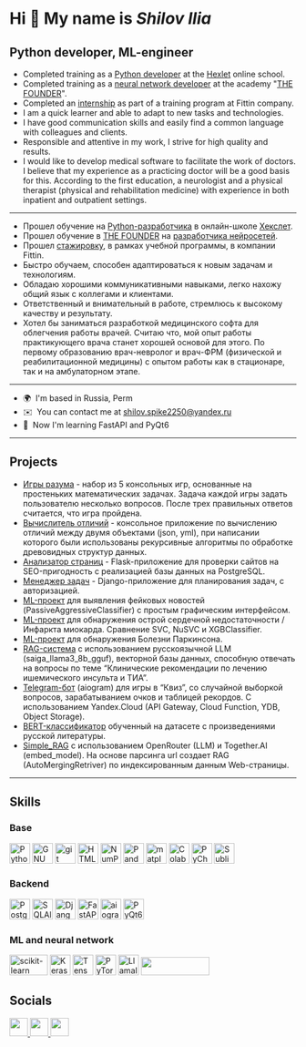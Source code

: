 Hi 👋 My name is _**Shilov Ilia**_
============================
Python developer, ML-engineer
----------------
- Completed training as a [Python developer](https://storage.yandexcloud.net/spike2250-docs/Hexlet_Shilov_IS_eng.jpg) at the [Hexlet](https://ru.hexlet.io/) online school.
- Completed training as a [neural network developer](https://storage.yandexcloud.net/spike2250-docs/Diploma_of_professional_retraining_Shilov_IS.pdf) at the academy "[THE FOUNDER](https://dnk.the-founder.ru/)".
- Completed an [internship](https://storage.yandexcloud.net/spike2250-docs/Fittin_gratitude_Shilov_IS.pdf) as part of a training program at Fittin company.
- I am a quick learner and able to adapt to new tasks and technologies.
- I have good communication skills and easily find a common language with colleagues and clients.
- Responsible and attentive in my work, I strive for high quality and results.
- I would like to develop medical software to facilitate the work of doctors.
  I believe that my experience as a practicing doctor will be a good basis for this.
  According to the first education, a neurologist and a physical therapist (physical and rehabilitation medicine)
  with experience in both inpatient and outpatient settings.
----------------
- Прошел обучение на [Python-разработчика](https://storage.yandexcloud.net/spike2250-docs/Hexlet_Shilov_IS_rus.jpg) в онлайн-школе [Хекслет](https://ru.hexlet.io/).
- Прошел обучение в [THE FOUNDER](https://dnk.the-founder.ru/) на [разработчика нейросетей](https://storage.yandexcloud.net/spike2250-docs/Diploma_of_professional_retraining_Shilov_IS.pdf).
- Прошел [стажировку](https://storage.yandexcloud.net/spike2250-docs/Fittin_gratitude_Shilov_IS.pdf), в рамках учебной программы, в компании Fittin.
- Быстро обучаем, способен адаптироваться к новым задачам и технологиям.
- Обладаю хорошими коммуникативными навыками, легко нахожу общий язык с коллегами и клиентами.
- Ответственный и внимательный в работе, стремлюсь к высокому качеству и результату.
- Хотел бы заниматься разработкой медицинского софта для облегчения работы врачей.
  Считаю что, мой опыт работы практикующего врача станет хорошей основой для этого.
  По первому образованию врач-невролог и врач-ФРМ (физической и реабилитационной медицины)
  с опытом работы как в стационаре, так и на амбулаторном этапе.
----------------
*   🌍  I'm based in Russia, Perm
*   ✉️  You can contact me at [shilov.spike2250@yandex.ru](mailto:shilov.spike2250@yandex.ru)
*   🧠  Now I'm learning FastAPI and PyQt6
----------------
## Projects
- [Игры разума](https://github.com/Spike2250/python-project-49) - набор из 5 консольных игр, основанные на простеньких математических задачах. Задача каждой игры задать пользователю несколько вопросов. После трех правильных ответов считается, что игра пройдена.
- [Вычислитель отличий](https://github.com/Spike2250/python-project-50) - консольное приложение по вычислению отличий между двумя объектами (json, yml), при написании которого были использованы рекурсивные алгоритмы по обработке древовидных структур данных.
- [Анализатор страниц](https://github.com/Spike2250/python-project-83) - Flask-приложение для проверки сайтов на SEO-пригодность с реализацией базы данных на PostgreSQL.
- [Менеджер задач](https://github.com/Spike2250/python-project-52) - Django-приложение для планирования задач, с авторизацией.
- [ML-проект](https://github.com/Spike2250/check_fake_news) для выявления фейковых новостей (PassiveAggressiveClassifier) с простым графическим интерфейсом.
- [ML-проект](https://github.com/Spike2250/ML-project-Heart-attack-prediction) для обнаружения острой сердечной недостаточности / Инфаркта миокарда. Сравнение SVC, NuSVC и XGBClassifier.
- [ML-проект](https://github.com/Spike2250/ML-project-Detecting-Parkinson-Disease) для обнаружения Болезни Паркинсона.
- [RAG-система](https://github.com/Spike2250/RAG_LlamaIndex_Saiga) с использованием русскоязычной LLM (saiga_llama3_8b_gguf), векторной базы данных, способную отвечать на вопросы по теме “Клинические рекомендации по лечению ишемического инсульта и ТИА”.
- [Telegram-бот](https://github.com/Spike2250/Quiz_bot_ydb) (aiogram) для игры в “Квиз”, со случайной выборкой вопросов, зарабатыванием очков и таблицей рекордов. С использованием Yandex.Cloud (API Gateway, Cloud Function, YDB, Object Storage).
- [BERT-классификатор](https://github.com/Spike2250/BERT_classification) обученный на датасете с произведениями русской литературы.
- [Simple_RAG](https://github.com/Spike2250/Simple_RAG) с использованием OpenRouter (LLM) и Together.AI (embed_model). На основе парсинга url создает RAG (AutoMergingRetriver) по индексированным данным Web-страницы.
----------------
## Skills
### Base
<p align="left">
  <a href="https://www.python.org/" target="_blank" rel="noreferrer"><img src="https://raw.githubusercontent.com/danielcranney/readme-generator/main/public/icons/skills/python-colored.svg" width="36" height="36" alt="Python" /></a>
  <a href="https://www.gnu.org/software/bash/" target="_blank" rel="noreferrer"><img src="https://raw.githubusercontent.com/danielcranney/readme-generator/main/public/icons/skills/gnubash.svg" width="36" height="36" alt="GNU Bash" /></a>
  <a href="https://git-scm.com/" target="_blank" rel="noreferrer"><img src="https://git-scm.com/images/logos/downloads/Git-Icon-1788C.svg" width="36" height="36" alt="git" /></a>
  <a href="https://developer.mozilla.org/en-US/docs/Glossary/HTML5" target="_blank" rel="noreferrer"><img src="https://raw.githubusercontent.com/danielcranney/readme-generator/main/public/icons/skills/html5-colored.svg" width="36" height="36" alt="HTML5" /></a>
  <a href="https://numpy.org/" target="_blank" rel="noreferrer"><img src="https://logosandtypes.com/wp-content/uploads/2024/02/numpy.svg" width="36" height="36" alt="NumPy" /></a>
  <a href="https://pandas.pydata.org/" target="_blank" rel="noreferrer"><img src="https://icon.icepanel.io/Technology/svg/Pandas.svg" width="36" height="36" alt="Pandas" /></a>
  <a href="https://matplotlib.org/" target="_blank" rel="noreferrer"><img src="https://upload.wikimedia.org/wikipedia/commons/8/84/Matplotlib_icon.svg" width="36" height="36" alt="matplotlib" /></a>
  <a href="https://colab.google/" target="_blank" rel="noreferrer"><img src="https://upload.wikimedia.org/wikipedia/commons/archive/d/d0/20221103151430%21Google_Colaboratory_SVG_Logo.svg" width="36" height="36" alt="Colab" /></a>
  <a href="https://www.jetbrains.com/pycharm/" target="_blank" rel="noreferrer"><img src="https://upload.wikimedia.org/wikipedia/commons/1/1d/PyCharm_Icon.svg" width="36" height="36" alt="PyCharm" /></a>
  <a href="https://www.sublimetext.com/index2" target="_blank" rel="noreferrer"><img src="https://raw.githubusercontent.com/danielcranney/readme-generator/main/public/icons/skills/sublimetext.svg" width="36" height="36" alt="Sublime Text" /></a>
</p>

### Backend
<p align="left">
  <a href="https://www.postgresql.org/" target="_blank" rel="noreferrer"><img src="https://raw.githubusercontent.com/danielcranney/readme-generator/main/public/icons/skills/postgresql-colored.svg" width="36" height="36" alt="PostgreSQL" /></a>
  <a href="https://www.sqlalchemy.org/" target="_blank" rel="noreferrer"><img src="https://upload.wikimedia.org/wikipedia/commons/archive/d/d7/20231226153634%21SQLAlchemy.svg" width="36" height="36" alt="SQLAlchemy" /></a>
  <a href="https://www.djangoproject.com/" target="_blank" rel="noreferrer"><img src="https://raw.githubusercontent.com/danielcranney/readme-generator/main/public/icons/skills/django-colored.svg" width="36" height="36" alt="Django" /></a>
  <a href="https://fastapi.tiangolo.com/" target="_blank" rel="noreferrer"><img src="https://cdn.worldvectorlogo.com/logos/fastapi-1.svg" width="36" height="36" alt="FastAPI" /></a>
  <a href="https://aiogram.dev/" target="_blank" rel="noreferrer"><img src="https://aiogram.dev/assets/images/aiogram-logo.svg" width="36" height="36" alt="aiogram" /></a>
  <a href="https://pypi.org/project/PyQt6/" target="_blank" rel="noreferrer"><img src="https://upload.wikimedia.org/wikipedia/commons/e/e6/Python_and_Qt.svg" width="36" height="36" alt="PyQt6" /></a>
</p>

### ML and neural network
<p align="left">
  <a href="https://scikit-learn.org/" target="_blank" rel="noreferrer"><img src="https://upload.wikimedia.org/wikipedia/commons/0/05/Scikit_learn_logo_small.svg" width="67" height="36" alt="scikit-learn" /></a>
  <a href="https://keras.io/" target="_blank" rel="noreferrer"><img src="https://upload.wikimedia.org/wikipedia/commons/a/ae/Keras_logo.svg" width="36" height="36" alt="Keras" /></a>
  <a href="https://www.tensorflow.org/" target="_blank" rel="noreferrer"><img src="https://upload.wikimedia.org/wikipedia/commons/2/2d/Tensorflow_logo.svg" width="36" height="36" alt="Tensorflow" /></a>
  <a href="https://pytorch.org/" target="_blank" rel="noreferrer"><img src="https://upload.wikimedia.org/wikipedia/commons/1/10/PyTorch_logo_icon.svg" width="36" height="36" alt="PyTorch" /></a>
  <a href="https://www.llamaindex.ai/" target="_blank" rel="noreferrer"><img src="https://docs.llamaindex.ai/en/v0.10.23/_static/assets/LlamaSquareBlack.svg" width="36" height="36" alt="LlamaIndex" /></a>
  <a href="https://openrouter.ai/" target="_blank" rel="noreferrer">
    <picture>
      <source media="(prefers-color-scheme: dark)" srcset="https://files.buildwithfern.com/openrouter.docs.buildwithfern.com/docs/2025-04-03T04:35:19.287Z/content/assets/logo-white.svg" />
      <source media="(prefers-color-scheme: light)" srcset="https://files.buildwithfern.com/openrouter.docs.buildwithfern.com/docs/2025-04-03T04:35:19.287Z/content/assets/logo.svg" />
      <img src="https://files.buildwithfern.com/openrouter.docs.buildwithfern.com/docs/2025-04-03T04:35:19.287Z/content/assets/logo.svg" width="120" height="32" />
    </picture>
  </a>
</p>

## Socials
<p align="left">
<a href="https://www.github.com/Spike2250" target="_blank" rel="noreferrer">
  <picture>
    <source media="(prefers-color-scheme: dark)" srcset="https://raw.githubusercontent.com/danielcranney/readme-generator/main/public/icons/socials/github-dark.svg" />
    <source media="(prefers-color-scheme: light)" srcset="https://raw.githubusercontent.com/danielcranney/readme-generator/main/public/icons/socials/github.svg" />
    <img src="https://raw.githubusercontent.com/danielcranney/readme-generator/main/public/icons/socials/github.svg" width="32" height="32" />
  </picture>
</a>
<a href="https://t.me/spike2250" target="_blank" rel="noreferrer">
  <picture>
    <source media="(prefers-color-scheme: dark)" srcset="https://upload.wikimedia.org/wikipedia/commons/8/83/Telegram_2019_Logo.svg" />
    <source media="(prefers-color-scheme: light)" srcset="https://upload.wikimedia.org/wikipedia/commons/8/83/Telegram_2019_Logo.svg" />
    <img src="https://upload.wikimedia.org/wikipedia/commons/8/83/Telegram_2019_Logo.svg" width="32" height="32" />
  </picture>
</a>
<a href="https://discord.com/users/shilov_ilia" target="_blank" rel="noreferrer">
  <picture>
    <source media="(prefers-color-scheme: dark)" srcset="https://raw.githubusercontent.com/danielcranney/readme-generator/main/public/icons/socials/discord-dark.svg" />
    <source media="(prefers-color-scheme: light)" srcset="https://raw.githubusercontent.com/danielcranney/readme-generator/main/public/icons/socials/discord.svg" />
    <img src="https://raw.githubusercontent.com/danielcranney/readme-generator/main/public/icons/socials/discord.svg" width="32" height="32" />
  </picture>
</a>
</p>
